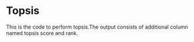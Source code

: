 # Topsis
This is the code to perform topsis.The output consists of  additional column  named topsis score and rank.
